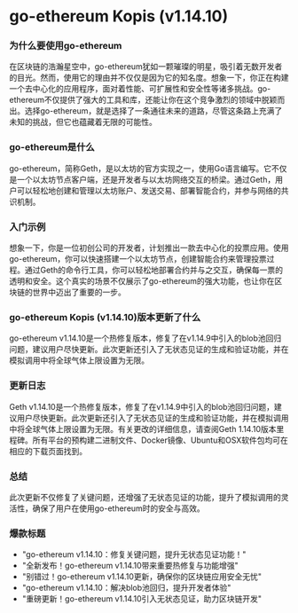 # go-ethereum Kopis (v1.14.10)
### 为什么要使用go-ethereum

在区块链的浩瀚星空中，go-ethereum犹如一颗璀璨的明星，吸引着无数开发者的目光。然而，使用它的理由并不仅仅是因为它的知名度。想象一下，你正在构建一个去中心化的应用程序，面对着性能、可扩展性和安全性等诸多挑战。go-ethereum不仅提供了强大的工具和库，还能让你在这个竞争激烈的领域中脱颖而出。选择go-ethereum，就是选择了一条通往未来的道路，尽管这条路上充满了未知的挑战，但它也蕴藏着无限的可能性。

### go-ethereum是什么

go-ethereum，简称Geth，是以太坊的官方实现之一，使用Go语言编写。它不仅是一个以太坊节点客户端，还是开发者与以太坊网络交互的桥梁。通过Geth，用户可以轻松地创建和管理以太坊账户、发送交易、部署智能合约，并参与网络的共识机制。

### 入门示例

想象一下，你是一位初创公司的开发者，计划推出一款去中心化的投票应用。使用go-ethereum，你可以快速搭建一个以太坊节点，创建智能合约来管理投票过程。通过Geth的命令行工具，你可以轻松地部署合约并与之交互，确保每一票的透明和安全。这个真实的场景不仅展示了go-ethereum的强大功能，也让你在区块链的世界中迈出了重要的一步。

### go-ethereum Kopis (v1.14.10)版本更新了什么

go-ethereum v1.14.10是一个热修复版本，修复了在v1.14.9中引入的blob池回归问题，建议用户尽快更新。此次更新还引入了无状态见证的生成和验证功能，并在模拟调用中将全球气体上限设置为无限。

### 更新日志

Geth v1.14.10是一个热修复版本，修复了在v1.14.9中引入的blob池回归问题，建议用户尽快更新。此次更新还引入了无状态见证的生成和验证功能，并在模拟调用中将全球气体上限设置为无限。有关更改的详细信息，请查阅Geth 1.14.10版本里程碑。所有平台的预构建二进制文件、Docker镜像、Ubuntu和OSX软件包均可在相应的下载页面找到。

### 总结

此次更新不仅修复了关键问题，还增强了无状态见证的功能，提升了模拟调用的灵活性，确保了用户在使用go-ethereum时的安全与高效。

### 爆款标题

- "go-ethereum v1.14.10：修复关键问题，提升无状态见证功能！"
- "全新发布！go-ethereum v1.14.10带来重要热修复与功能增强"
- "别错过！go-ethereum v1.14.10更新，确保你的区块链应用安全无忧"
- "go-ethereum v1.14.10：解决blob池回归，提升开发者体验"
- "重磅更新！go-ethereum v1.14.10引入无状态见证，助力区块链开发"